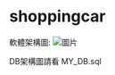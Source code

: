 # shoppingcar

軟體架構圖:
![圖片](https://user-images.githubusercontent.com/52521773/202839525-9fb2f124-9195-45ca-82be-f2a8d02c37fb.png)

DB架構圖請看 MY_DB.sql
